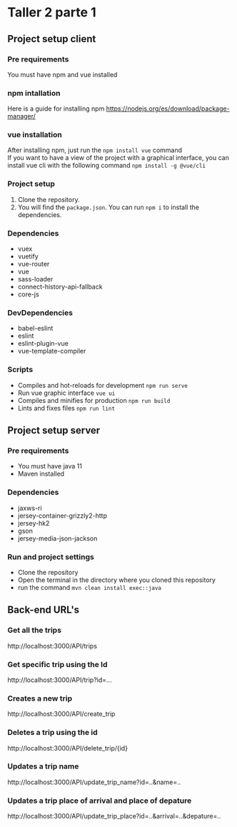 # Taller 2 parte 1

## Project setup client

### Pre requirements
You must have npm and vue installed

### npm intallation
Here is a guide for installing npm
https://nodejs.org/es/download/package-manager/

### vue installation
After installing npm, just run the `npm install vue` command<br/>
If you want to have a view of the project with a graphical interface, you can install vue cli with the following command `npm install -g @vue/cli`

### Project setup
1. Clone the repository.
2. You will find the `package.json`. You can run `npm i` to install the dependencies.

### Dependencies

* vuex
* vuetify
* vue-router
* vue
* sass-loader
* connect-history-api-fallback
* core-js

### DevDependencies

* babel-eslint
* eslint
* eslint-plugin-vue
* vue-template-compiler

### Scripts

* Compiles and hot-reloads for development `npm run serve`
* Run vue graphic interface `vue ui`
* Compiles and minifies for production `npm run build`
* Lints and fixes files `npm run lint`


## Project setup server

### Pre requirements
* You must have java 11 
* Maven installed

### Dependencies
* jaxws-ri
* jersey-container-grizzly2-http
* jersey-hk2
* gson
* jersey-media-json-jackson
### Run and project settings
* Clone the repository
* Open the terminal in the directory where you cloned this repository
* run the command `mvn clean install exec::java`

## Back-end URL's

### Get all the trips 
http://localhost:3000/API/trips

### Get specific trip using the Id 
http://localhost:3000/API/trip?id=...

### Creates a new trip
http://localhost:3000/API/create_trip

### Deletes a trip using the id
http://localhost:3000/API/delete_trip/{id}

### Updates a trip name
http://localhost:3000/API/update_trip_name?id=..&name=..

### Updates a trip place of arrival and place of depature
http://localhost:3000/API/update_trip_place?id=..&arrival=..&depature=..
